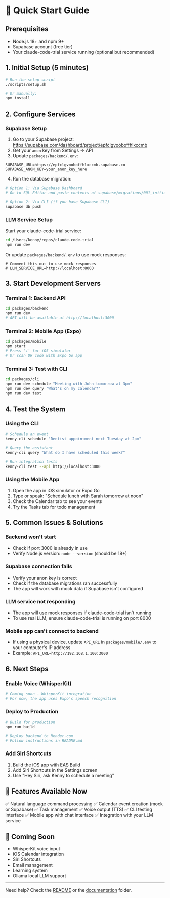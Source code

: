 # 🚀 Quick Start Guide

## Prerequisites

- Node.js 18+ and npm 9+
- Supabase account (free tier)
- Your claude-code-trial service running (optional but recommended)

## 1. Initial Setup (5 minutes)

```bash
# Run the setup script
./scripts/setup.sh

# Or manually:
npm install
```

## 2. Configure Services

### Supabase Setup

1. Go to your Supabase project: https://supabase.com/dashboard/project/epfclgvooboffhlxccmb
2. Get your `anon` key from Settings → API
3. Update `packages/backend/.env`:

```env
SUPABASE_URL=https://epfclgvooboffhlxccmb.supabase.co
SUPABASE_ANON_KEY=your_anon_key_here
```

4. Run the database migration:
```bash
# Option 1: Via Supabase Dashboard
# Go to SQL Editor and paste contents of supabase/migrations/001_initial_schema.sql

# Option 2: Via CLI (if you have Supabase CLI)
supabase db push
```

### LLM Service Setup

Start your claude-code-trial service:
```bash
cd /Users/kenny/repos/claude-code-trial
npm run dev
```

Or update `packages/backend/.env` to use mock responses:
```env
# Comment this out to use mock responses
# LLM_SERVICE_URL=http://localhost:8000
```

## 3. Start Development Servers

### Terminal 1: Backend API
```bash
cd packages/backend
npm run dev
# API will be available at http://localhost:3000
```

### Terminal 2: Mobile App (Expo)
```bash
cd packages/mobile
npm start
# Press 'i' for iOS simulator
# Or scan QR code with Expo Go app
```

### Terminal 3: Test with CLI
```bash
cd packages/cli
npm run dev schedule "Meeting with John tomorrow at 3pm"
npm run dev query "What's on my calendar?"
npm run dev test
```

## 4. Test the System

### Using the CLI
```bash
# Schedule an event
kenny-cli schedule "Dentist appointment next Tuesday at 2pm"

# Query the assistant
kenny-cli query "What do I have scheduled this week?"

# Run integration tests
kenny-cli test --api http://localhost:3000
```

### Using the Mobile App
1. Open the app in iOS simulator or Expo Go
2. Type or speak: "Schedule lunch with Sarah tomorrow at noon"
3. Check the Calendar tab to see your events
4. Try the Tasks tab for todo management

## 5. Common Issues & Solutions

### Backend won't start
- Check if port 3000 is already in use
- Verify Node.js version: `node --version` (should be 18+)

### Supabase connection fails
- Verify your anon key is correct
- Check if the database migrations ran successfully
- The app will work with mock data if Supabase isn't configured

### LLM service not responding
- The app will use mock responses if claude-code-trial isn't running
- To use real LLM, ensure claude-code-trial is running on port 8000

### Mobile app can't connect to backend
- If using a physical device, update `API_URL` in `packages/mobile/.env` to your computer's IP address
- Example: `API_URL=http://192.168.1.100:3000`

## 6. Next Steps

### Enable Voice (WhisperKit)
```bash
# Coming soon - WhisperKit integration
# For now, the app uses Expo's speech recognition
```

### Deploy to Production
```bash
# Build for production
npm run build

# Deploy backend to Render.com
# Follow instructions in README.md
```

### Add Siri Shortcuts
1. Build the iOS app with EAS Build
2. Add Siri Shortcuts in the Settings screen
3. Use "Hey Siri, ask Kenny to schedule a meeting"

## 📱 Features Available Now

✅ Natural language command processing
✅ Calendar event creation (mock or Supabase)
✅ Task management
✅ Voice output (TTS)
✅ CLI testing interface
✅ Mobile app with chat interface
✅ Integration with your LLM service

## 🚧 Coming Soon

- WhisperKit voice input
- iOS Calendar integration
- Siri Shortcuts
- Email management
- Learning system
- Ollama local LLM support

---

Need help? Check the [README](README.md) or the [documentation](documentation/) folder.